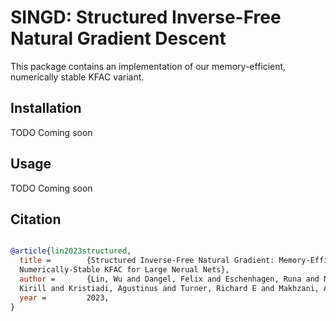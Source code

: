 # SINGD: Structured Inverse-Free Natural Gradient Descent

This package contains an implementation of our memory-efficient, numerically
stable KFAC variant.

## Installation

TODO Coming soon

## Usage

TODO Coming soon

## Citation

```bib

@article{lin2023structured,
  title =        {Structured Inverse-Free Natural Gradient: Memory-Efficient &
  Numerically-Stable KFAC for Large Nerual Nets},
  author =       {Lin, Wu and Dangel, Felix and Eschenhagen, Runa and Neklyudov,
  Kirill and Kristiadi, Agustinus and Turner, Richard E and Makhzani, Alireza},
  year =         2023,
}

```
